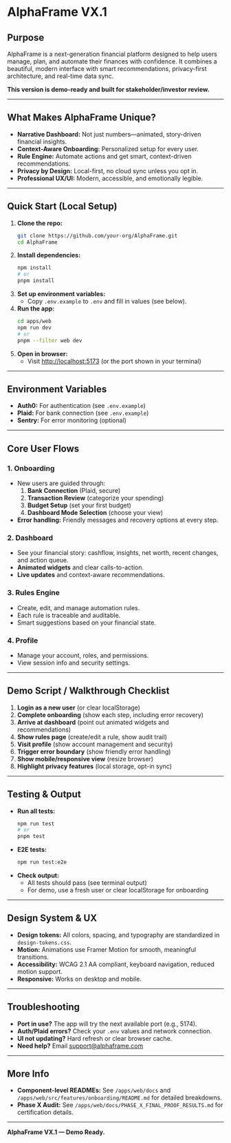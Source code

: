 # AlphaFrame VX.1

## Purpose
AlphaFrame is a next-generation financial platform designed to help users manage, plan, and automate their finances with confidence. It combines a beautiful, modern interface with smart recommendations, privacy-first architecture, and real-time data sync.

**This version is demo-ready and built for stakeholder/investor review.**

---

## What Makes AlphaFrame Unique?
- **Narrative Dashboard:** Not just numbers—animated, story-driven financial insights.
- **Context-Aware Onboarding:** Personalized setup for every user.
- **Rule Engine:** Automate actions and get smart, context-driven recommendations.
- **Privacy by Design:** Local-first, no cloud sync unless you opt in.
- **Professional UX/UI:** Modern, accessible, and emotionally legible.

---

## Quick Start (Local Setup)

1. **Clone the repo:**
   ```bash
   git clone https://github.com/your-org/AlphaFrame.git
   cd AlphaFrame
   ```
2. **Install dependencies:**
   ```bash
   npm install
   # or
   pnpm install
   ```
3. **Set up environment variables:**
   - Copy `.env.example` to `.env` and fill in values (see below).
4. **Run the app:**
   ```bash
   cd apps/web
   npm run dev
   # or
   pnpm --filter web dev
   ```
5. **Open in browser:**
   - Visit [http://localhost:5173](http://localhost:5173) (or the port shown in your terminal)

---

## Environment Variables
- **Auth0:** For authentication (see `.env.example`)
- **Plaid:** For bank connection (see `.env.example`)
- **Sentry:** For error monitoring (optional)

---

## Core User Flows

### 1. **Onboarding**
- New users are guided through:
  1. **Bank Connection** (Plaid, secure)
  2. **Transaction Review** (categorize your spending)
  3. **Budget Setup** (set your first budget)
  4. **Dashboard Mode Selection** (choose your view)
- **Error handling:** Friendly messages and recovery options at every step.

### 2. **Dashboard**
- See your financial story: cashflow, insights, net worth, recent changes, and action queue.
- **Animated widgets** and clear calls-to-action.
- **Live updates** and context-aware recommendations.

### 3. **Rules Engine**
- Create, edit, and manage automation rules.
- Each rule is traceable and auditable.
- Smart suggestions based on your financial state.

### 4. **Profile**
- Manage your account, roles, and permissions.
- View session info and security settings.

---

## Demo Script / Walkthrough Checklist

1. **Login as a new user** (or clear localStorage)
2. **Complete onboarding** (show each step, including error recovery)
3. **Arrive at dashboard** (point out animated widgets and recommendations)
4. **Show rules page** (create/edit a rule, show audit trail)
5. **Visit profile** (show account management and security)
6. **Trigger error boundary** (show friendly error handling)
7. **Show mobile/responsive view** (resize browser)
8. **Highlight privacy features** (local storage, opt-in sync)

---

## Testing & Output
- **Run all tests:**
  ```bash
  npm run test
  # or
  pnpm test
  ```
- **E2E tests:**
  ```bash
  npm run test:e2e
  ```
- **Check output:**
  - All tests should pass (see terminal output)
  - For demo, use a fresh user or clear localStorage for onboarding

---

## Design System & UX
- **Design tokens:** All colors, spacing, and typography are standardized in `design-tokens.css`.
- **Motion:** Animations use Framer Motion for smooth, meaningful transitions.
- **Accessibility:** WCAG 2.1 AA compliant, keyboard navigation, reduced motion support.
- **Responsive:** Works on desktop and mobile.

---

## Troubleshooting
- **Port in use?** The app will try the next available port (e.g., 5174).
- **Auth/Plaid errors?** Check your `.env` values and network connection.
- **UI not updating?** Hard refresh or clear browser cache.
- **Need help?** Email support@alphaframe.com

---

## More Info
- **Component-level READMEs:** See `/apps/web/docs` and `/apps/web/src/features/onboarding/README.md` for detailed breakdowns.
- **Phase X Audit:** See `/apps/web/docs/PHASE_X_FINAL_PROOF_RESULTS.md` for certification details.

---

**AlphaFrame VX.1 — Demo Ready.**
